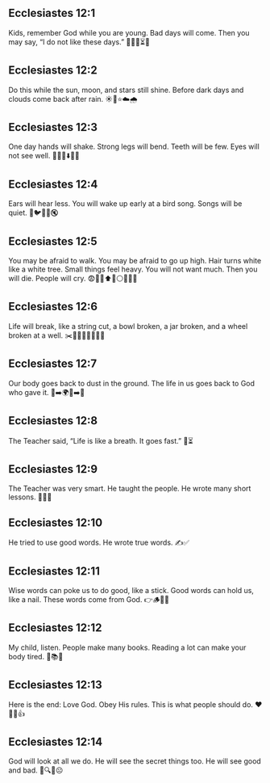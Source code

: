 ## Ecclesiastes 12:1
Kids, remember God while you are young. Bad days will come. Then you may say, “I do not like these days.” 👧👦🙏⏳😕
## Ecclesiastes 12:2
Do this while the sun, moon, and stars still shine. Before dark days and clouds come back after rain. ☀️🌙⭐️☁️🌧️
## Ecclesiastes 12:3
One day hands will shake. Strong legs will bend. Teeth will be few. Eyes will not see well. 🤲😟🦵⬇️😬👀
## Ecclesiastes 12:4
Ears will hear less. You will wake up early at a bird song. Songs will be quiet. 🦻🐦⏰🎵🔇
## Ecclesiastes 12:5
You may be afraid to walk. You may be afraid to go up high. Hair turns white like a white tree. Small things feel heavy. You will not want much. Then you will die. People will cry. 😨🚶‍♂️⬆️🌳⚪️🦗😔😭
## Ecclesiastes 12:6
Life will break, like a string cut, a bowl broken, a jar broken, and a wheel broken at a well. ✂️🧵🍲💔🫙💔🛞💔
## Ecclesiastes 12:7
Our body goes back to dust in the ground. The life in us goes back to God who gave it. 🧍➡️🌍🫧➡️🙏
## Ecclesiastes 12:8
The Teacher said, “Life is like a breath. It goes fast.” 💨⏳
## Ecclesiastes 12:9
The Teacher was very smart. He taught the people. He wrote many short lessons. 🙂📖📝
## Ecclesiastes 12:10
He tried to use good words. He wrote true words. ✍️✅
## Ecclesiastes 12:11
Wise words can poke us to do good, like a stick. Good words can hold us, like a nail. These words come from God. 👉🪵🔨🙏
## Ecclesiastes 12:12
My child, listen. People make many books. Reading a lot can make your body tired. 👶📚😴
## Ecclesiastes 12:13
Here is the end: Love God. Obey His rules. This is what people should do. ❤️🙏📜👍
## Ecclesiastes 12:14
God will look at all we do. He will see the secret things too. He will see good and bad. 👀🔍🙂☹️
